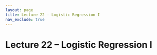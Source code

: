```yaml
---
layout: page
title: Lecture 22 – Logistic Regression I
nav_exclude: true
---
```


# Lecture 22 – Logistic Regression I


